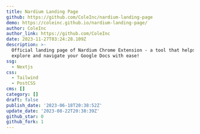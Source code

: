 ```yaml
---
title: Nardium Landing Page
github: https://github.com/ColeInc/nardium-landing-page
demo: https://coleinc.github.io/nardium-landing-page/
author: ColeInc
author_link: https://github.com/ColeInc
date: 2023-11-27T03:24:28.109Z
description: >-
  Official landing page of Nardium Chrome Extension - a tool that helps you
  explore and navigate your Google Docs with ease!
ssg:
  - Nextjs
css:
  - Tailwind
  - PostCSS
cms: []
category: []
draft: false
publish_date: '2023-06-18T20:38:52Z'
update_date: '2023-08-22T20:38:39Z'
github_star: 0
github_fork: 1
---
```

